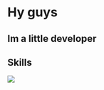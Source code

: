 # Hy guys
## Im a little developer

## Skills
<img src='https://skillicons.dev/icons?i=python,django,flutter,dart,discord&perline=10'>
